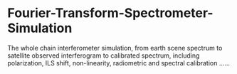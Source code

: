 # Fourier-Transform-Spectrometer-Simulation
The whole chain interferometer simulation, from earth scene spectrum to satellite observed interferogram to calibrated spectrum, including polarization, ILS shift, non-linearity, radiometric and spectral calibration ......
